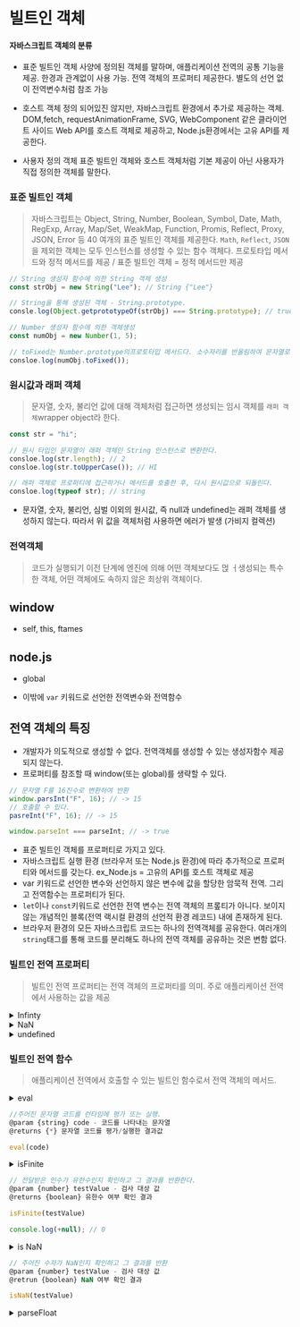 # 빌트인 객체

#### 자바스크립트 객체의 분류

- 표준 빌트인 객체
  사양에 정의된 객체를 말하며, 애플리케이션 전역의 공통 기능을 제공. 한경과 관계없이 사용 가능. 전역 객체의 프로퍼티 제공한다. 별도의 선언 없이 전역변수처럼 참조 가능

- 호스트 객체
  정의 되어있진 않지만, 자바스크립트 환경에서 추가로 제공하는 객체. DOM,fetch, requestAnimationFrame, SVG, WebComponent 같은 클라이언트 사이드 Web API를 호스트 객체로 제공하고, Node.js환경에서는 고유 API를 제공한다.

- 사용자 정의 객체
  표준 빌트인 객체와 호스트 객체처럼 기본 제공이 아닌 사용자가 직접 정의한 객체를 말한다.

### 표준 빌트인 객체

> 자바스크립트는 Object, String, Number, Boolean, Symbol, Date, Math, RegExp, Array, Map/Set, WeakMap, Function, Promis, Reflect, Proxy, JSON, Error 등 40 여개의 표준 빌트인 객체를 제공한다. `Math`, `Reflect`, `JSON`을 제외한 객체는 모두 인스턴스를 생성할 수 있는 함수 객체다. 프로토타입 메서드와 정적 메서드를 제공 / 표준 빌트인 객체 = 정적 메서드만 제공

```jsx
// String 생성자 함수에 의한 String 객체 생성
const strObj = new String("Lee"); // String {"Lee"}

// String을 통해 생성된 객체 - String.prototype.
consle.log(Object.getprototypeOf(strObj) === String.prototype); // true
```

```jsx
// Number 생성자 함수에 의한 객체생성
const numObj = new Number(1, 5);

// toFixed는 Number.prototype의프로토타입 메서드다. 소수자리를 반올림하여 문자열로 반환
consloe.log(numObj.toFixed());
```

### 원시값과 래퍼 객체

> 문자열, 숫자, 불리언 값에 대해 객체처럼 접근하면 생성되는 임시 객체를 `래퍼 객체`wrapper object라 한다.

```jsx
const str = "hi";

// 원시 타입인 문자열이 래퍼 객체인 String 인스턴스로 변환한다.
consloe.log(str.length); // 2
consloe.log(str.toUpperCase()); // HI

// 래퍼 객체로 프로퍼티에 접근하거나 메서드를 호출한 후, 다시 원시값으로 되돌린다.
consloe.log(typeof str); // string
```

- 문자열, 숫자, 불리언, 심벌 이외의 원시값, 즉 null과 undefined는 래퍼 객체를 생성하지 않는다. 따라서 위 값을 객체처럼 사용하면 에러가 발생 (가비지 컬렉션)

### 전역객체

> 코드가 실행되기 이전 단계에 엔진에 의해 어떤 객체보다도 먽 ㅓ생성되는 특수한 객체, 어떤 객체에도 속하지 않은 최상위 객체이다.

## window

- self, this, ftames

## node.js

- global

- 이밖에 `var` 키워드로 선언한 전역변수와 전역함수

## 전역 객체의 특징

- 개발자가 의도적으로 생성할 수 없다. 전역객체를 생성할 수 있는 생성자함수 제공되지 않는다.
- 프로퍼티를 참조할 때 window(또는 global)를 생략할 수 있다.

```jsx
// 문자열 F를 16진수로 변환하여 반환
window.parsInt("F", 16); // -> 15
// 호출할 수 있다.
pasreInt("F", 16); // -> 15

window.parseInt === parseInt; // -> true
```

- 표준 빌트인 객체를 프로퍼티로 가지고 있다.
- 자바스크립트 실행 환경 (브라우저 또는 Node.js 환경)에 따라 추가적으로 프로퍼티와 메서드를 갖는다. ex_Node.js = 고유의 API를 호스트 객체로 제공
- var 키워드로 선언한 변수와 선언하지 않은 변수에 값을 할당한 암묵적 전역. 그리고 전역함수는 프로퍼티가 된다.
- `let`이나 `const`키워드로 선언한 전역 변수는 전역 객체의 프롶티가 아니다. 보이지 않는 개념적인 블록(전역 랙시컬 환경의 선언적 환경 레코드) 내에 존재하게 된다.
- 브라우저 환경의 모든 자바스크립트 코드는 하나의 전역객체를 공유한다. 여러개의 `string`태그를 통해 코드를 분리해도 하나의 전역 객체를 공유하는 것은 변함 없다.

### 빌트인 전역 프로퍼티

> 빌트인 전역 프로퍼티는 전역 객체의 프로퍼티를 의미. 주로 애플리케이션 전역에서 사용하는 값을 제공

<details>
<summary>Infinty</summary>
무한대를 나타내는 숫자값
</details>

<details>
<summary>NaN</summary>
숫자가 아님을 나타내는 숫자값. NaN프로퍼티 = Number.NaN
</details>

<details>
<summary>undefined</summary>
원시타입 undefined를 값으로 갖는다.
</details>

### 빌트인 전역 함수

> 애플리케이션 전역에서 호출할 수 있는 빌트인 함수로서 전역 객체의 메서드.

<details>
<summary>eval</summary>
자바스크립트 코드를 나타내는 문자열을 인수로 전달받는다. 전달받은 표현식이라면 eval함수는 문자열 코드를 런타임에 평가하여 값을 생성, 전달받은 인수가 표현식 문이 아니라면 문자열 코드를 런타임에 실행. 문자열 코드가 여러 개의 문으로 이루어져 있다면 모든 문을 실행

- eval함수는 기존의 스코프를 런타임에 동적으로 수정

eval 함수를 통해 입력받은 콘텐츠를 사용하는 것은 보안에 취약, 최적화 실행X = 처리속도 BAD
`let`,`const`키워드를 사용한 변수 선언문이라면 strict mode가 암묵적으로 적용 되므로 이럴 땐

- eval 함수의 사용은 금지!

</details>

```jsx
//주어진 문자열 코드를 런타임에 평가 또는 실행.
@param {string} code - 코드를 나타내는 문자열
@returns {*} 문자열 코드를 평가/실행한 결과값

eval(code)
```

<details>
<summary>isFinite</summary>
전달받은 인수가 정상적인 유한수인지 검사하여 유한수 이면 true를 반환, 무환수이면 false를 반환한다. 전달받은 인수의 타입의 숫자가 아닐 경우, 숫자로 타입을 변환한 후 검사를 수행한다. 이때 인수가 NaN으로 평가되는 값이라면 false를 반환.

- isFinite(null)은 true를 반환한다. 이것은 null을 숫자로 변환하여 검사했기 때문! null을 숫자타입으로 변환하면 0이 된다.
</details>

```jsx
// 전달받은 인수가 유한수인지 확인하고 그 결과를 반환한다.
@param {number} testValue - 검사 대상 값
@returns {boolean} 유한수 여부 확인 결과

isFinite(testValue)

console.log(+null); // 0
```

<details>
<summary>is NaN</summary>
전달받은 인수가 NaN인지 검사하여 그 결과를 불리언 타입으로 반환한다. 전달받은 인수의 타입이 숫자가 아닌 경우 숫자로 타입을 변환 후 검사 수행
</details>

```jsx
// 주어진 수자가 NaN인지 확인하고 그 결과를 반환
@param {number} testValue - 검사 대상 값
@retrun {boolean} NaN 여부 확인 결과

isNaN(testValue)
```

<details>
<summary>parseFloat</summary>
전달받은 문자열 인수를 부동 소숫점 숫자, 즉 실수로 해석하여 반환한다.
</datails>

```jsx
// 주어진 문자열 인수를 실수로 해석하여 반환한다.
@param {string} string - 검사 대상 값
@retrun {number} 변환 결과

parseFloat(string)
```

<details>
<summary>parseInt</summary>
전달받은 문자열 인수를 정수로 해석하여 반환한다.
</datails>

```jsx
// 주어진 문자열 인수를 정수로 해석하여 반환한다.
@param {string} string - 검사 대상 값
@param {number} [radix] - 진법을 나타내는 기수(2 ~ 36, 기본값 10)
@retrun {number} 변환 결과

parseInt(string, radix);
```
